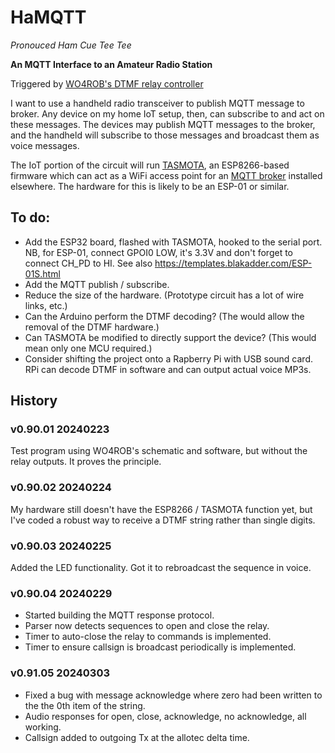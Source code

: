 # HaMQTT
_Pronouced Ham Cue Tee Tee_

**An MQTT Interface to an Amateur Radio Station**

Triggered by [WO4ROB's DTMF relay controller](http://51454.nodes.allstarlink.org/DTMF-Remote-Control.html)

I want to use a handheld radio transceiver to publish MQTT message to broker. Any device on my home IoT setup, then, can subscribe to and act on these messages. The devices may publish MQTT messages to the broker, and the handheld will subscribe to those messages and broadcast them as voice messages.

The IoT portion of the circuit will run [TASMOTA](https://tasmota.github.io/), an ESP8266-based firmware which can act as a WiFi access point for an [MQTT broker](https://en.wikipedia.org/wiki/MQTT) installed elsewhere. The hardware for this is likely to be an ESP-01 or similar.

## To do:
- Add the ESP32 board, flashed with TASMOTA, hooked to the serial port. NB, for ESP-01, connect GPOI0 LOW, it's 3.3V and don't forget to connect CH_PD to HI. See also https://templates.blakadder.com/ESP-01S.html
- Add the MQTT publish / subscribe.
- Reduce the size of the hardware. (Prototype circuit has a lot of wire links, etc.)
- Can the Arduino perform the DTMF decoding? (The would allow the removal of the DTMF hardware.)
- Can TASMOTA be modified to directly support the device? (This would mean only one MCU required.)
- Consider shifting the project onto a Rapberry Pi with USB sound card. RPi can decode DTMF in software and can output actual voice MP3s.

## History
### v0.90.01 20240223

Test program using WO4ROB's schematic and software, but without the relay outputs. It proves the principle.

### v0.90.02 20240224
My hardware still doesn't have the ESP8266 / TASMOTA function yet, but I've coded a robust way to receive a DTMF string rather than single digits. 

### v0.90.03 20240225

Added the LED functionality. Got it to rebroadcast the sequence in voice.

### v0.90.04 20240229

- Started building the MQTT response protocol.
- Parser now detects sequences to open and close the relay.
- Timer to auto-close the relay to commands is implemented.
- Timer to ensure callsign is broadcast periodically is implemented.

### v0.91.05 20240303

- Fixed a bug with message acknowledge where zero had been written to the the 0th item of the string.
- Audio responses for open, close, acknowledge, no acknowledge, all working.
- Callsign added to outgoing Tx at the allotec delta time.
